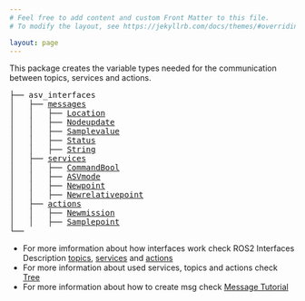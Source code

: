 ```yaml
---
# Feel free to add content and custom Front Matter to this file.
# To modify the layout, see https://jekyllrb.com/docs/themes/#overriding-theme-defaults

layout: page
---
```

This package creates the variable types needed for the communication between topics, services and actions.

<pre>
├── asv_interfaces
│   ├── <a href="./msg/Example.html">messages</a>
│   │   ├── <a href="./msg/Location.html">Location</a>
│   │   ├── <a href="./msg/Nodeupdate.html">Nodeupdate</a>
│   │   ├── <a href="./msg/Samplevalue.html">Samplevalue</a>
│   │   ├── <a href="./msg/Status.html">Status</a>
│   │   ├── <a href="./msg/String.html">String</a>
│   ├── <a href="./srv/Example.html">services</a>
│   │   ├── <a href="./srv/CommandBool.html">CommandBool</a>
│   │   ├── <a href="./srv/ASVmode.html">ASVmode</a>
│   │   ├── <a href="./srv/Newpoint.html">Newpoint</a>
│   │   ├── <a href="./srv/Newrelativepoint.html">Newrelativepoint</a>
│   ├── <a href="./action/Example.html">actions</a>
│   │   ├── <a href="./action/Newmission.html">Newmission</a>
│   │   ├── <a href="./action/Samplepoint.html">Samplepoint</a>
└──
</pre>

- For more imformation about how interfaces work check ROS2 Interfaces Description [topics](https://docs.ros.org/en/foxy/Tutorials/Topics/Understanding-ROS2-Topics.html), [services](https://docs.ros.org/en/foxy/Tutorials/Services/Understanding-ROS2-Services.html) and [actions](https://docs.ros.org/en/foxy/Tutorials/Understanding-ROS2-Actions.html)
- For more information about used services, topics and actions check [Tree](../../tree.html)
- For more information about how to create msg check [Message Tutorial](./Example.html)
